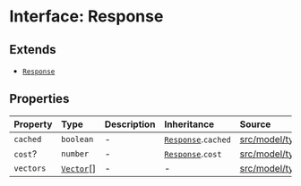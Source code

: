 # Interface: Response

## Extends

- [`Response`](../../Base/interfaces/Response.md)

## Properties

| Property | Type | Description | Inheritance | Source |
| :------ | :------ | :------ | :------ | :------ |
| `cached` | `boolean` | - | [`Response`](../../Base/interfaces/Response.md).`cached` | [src/model/types.ts:36](https://github.com/dexaai/llm-tools/blob/2b78745/src/model/types.ts#L36) |
| `cost`? | `number` | - | [`Response`](../../Base/interfaces/Response.md).`cost` | [src/model/types.ts:37](https://github.com/dexaai/llm-tools/blob/2b78745/src/model/types.ts#L37) |
| `vectors` | [`Vector`](../type-aliases/Vector.md)[] | - | - | [src/model/types.ts:243](https://github.com/dexaai/llm-tools/blob/2b78745/src/model/types.ts#L243) |
